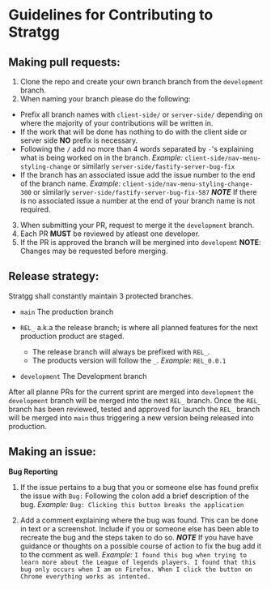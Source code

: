 # Guidelines for Contributing to Stratgg

## Making pull requests:
1. Clone the repo and create your own branch branch from the `development` branch.
2. When naming your branch please do the following:
  - Prefix all branch names with `client-side/` or `server-side/` depending on where the majority of your contributions will be written in.
  - If the work that will be done has nothing to do with the client side or server side <Strong>NO</Strong> prefix is necessary.
  - Following the `/` add no more than 4 words separated by `-`'s explaining what is being worked on in the branch. <i>Example:</i>  ```client-side/nav-menu-styling-change``` or similarly ```server-side/fastify-server-bug-fix```
   - If the branch has an associated issue add the issue number to the end of the branch name. <i>Example:</i>
 ```client-side/nav-menu-styling-change-300``` or similarly ```server-side/fastify-server-bug-fix-587```
 ***NOTE***  If there is no associated issue a number at the end of your branch name is not required.
3. When submitting your PR, request to merge it the `development` branch.
4. Each PR <Strong>MUST</Strong> be reviewed by atleast one developer.
5. If the PR is approved the branch will be mergined into `developemt` **NOTE**: Changes may be requested before merging.


## Release strategy:
Stratgg shall constantly maintain 3 protected branches. 
- `main` The production branch
- `REL_`  a.k.a the release branch; is where all planned features for the next production product are staged.

   -  The release branch will always be prefixed with `REL_`.
   -  The products version will follow the `_`. <i>Example:</i> `REL_0.0.1`
- `development` The Development branch

After all planne PRs for the current sprint are merged into `development` the `development` branch will be merged into the next `REL_` branch. Once the `REL_` branch has been reviewed, tested and approved for launch the `REL_` branch will be merged into `main` thus triggering a new version being released into production.


## Making an issue:

<p><b>Bug Reporting</b></p>

1. If the issue pertains to a bug that you or someone else has found prefix the issue with `Bug:` Following the colon add a brief description of the bug. <i>Example:</i>
```Bug: Clicking this button breaks the application ```

2. Add a comment explaining where the bug was found. This can be done in text or a screenshot. Include if you or someone else has been able to recreate the bug and the steps taken to do so. ***NOTE*** If you have have guidance or thoughts on a possible course of action to fix the bug add it to the comment as well. <i>Example:</i>
```I found this bug when trying to learn more about the League of legends players. I found that this bug only occurs when I am on Firefox. When I click the button on Chrome everything works as intented.```
